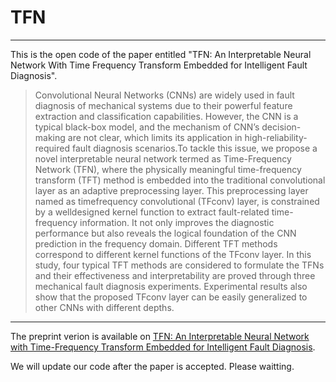 # TFN

---
This is the open code of the paper entitled "TFN: An Interpretable Neural Network With Time Frequency Transform Embedded for Intelligent Fault Diagnosis".
> Convolutional Neural Networks (CNNs) are widely used in fault diagnosis of mechanical systems due to their powerful feature extraction and classification capabilities. However, the CNN is a typical black-box model, and the mechanism of CNN’s decision-making are not clear, which limits its application in high-reliability-required fault diagnosis scenarios.To tackle this issue, we propose a novel interpretable neural network termed as Time-Frequency Network (TFN), where the physically meaningful time-frequency transform (TFT) method is embedded into the traditional convolutional layer as an adaptive preprocessing layer. This preprocessing layer named as timefrequency convolutional (TFconv) layer, is constrained by a welldesigned kernel function to extract fault-related time-frequency information. It not only improves the diagnostic performance but also reveals the logical foundation of the CNN prediction in the frequency domain. Different TFT methods correspond to different kernel functions of the TFconv layer. In this study, four typical TFT methods are considered to formulate the TFNs and their effectiveness and interpretability are proved through three mechanical fault diagnosis experiments. Experimental results also show that the proposed TFconv layer can be easily generalized to other CNNs with different depths.
---

The preprint verion is available on [TFN: An Interpretable Neural Network with Time-Frequency Transform Embedded for Intelligent Fault Diagnosis](https://arxiv.org/abs/2209.01992).

We will update our code after the paper is accepted. Please waitting.
